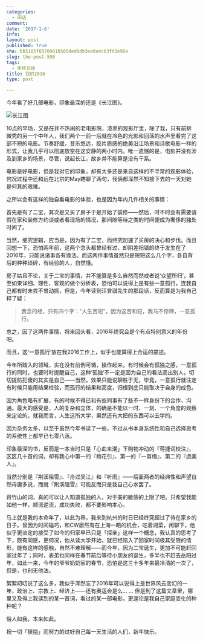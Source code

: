 ```yaml
---
categories:
  - 闲话
comment: 
date: '2017-1-6'
info: 
layout: post
published: true
sha: bb5105f0370981b505ded8db3ee0a4c63fd3e98a
slug: the-post-598
tags:
  - 年终总结
title: 我的2016
type: post

---
```



今年看了好几部电影，印象最深的还是《长江图》。

![长江图](http://i340.photobucket.com/albums/o350/claudxiao/p2379966226_zpszni9y0rp.png)

10点的早场，又是在并不热闹的老电影院，漆黑的观影厅里，除了我，只有前排微秃的另一个中年人，我们两个一前一后就在冷色的光影和回荡的水声里看完了这部不短的电影。节奏舒缓，音乐悠远，胶片质感的绝美沿江场景和诗歌电影一样的形式，让我几乎可以彻底放空在这安静的两小时内。唯一遗憾的是，电影并没有涉及到家乡的场景，尽管，说起长江，故乡并不能算是没有干系。

电影是好电影，但是我对它的印象，却有大多还是来自这样的不寻常的观影体验，何况过程中还和远在北京的May瞎聊了两句，我俩都浑然不知接下去的一天对她是何其的艰难。

之所以会有这样的独自看电影的体验，也是因为年内几件相关的事情： 

首先是有了二宝，其次是又买了房子于是开始了装修——然后，时不时会有需要请假在家和装修方约谈或者看现场的情况，那间隙等待之类的时间便成为奢侈的独处时间了。

当然，细究逻辑，应当是，因为有了二宝，而终究加速了买房的决心和步伐。而且回想一下，恐怕两年前，这两个念头都曾经有过，却阴差阳错的终于发生在了2016年，只能说诸事各有缘法。而这两件事情虽然只是短短这么几个字，各自背后的种种琐碎，有经验的人，自然懂。

房子姑且不论，关于二宝的事情，并不能算是多么自然而然或者说‘众望所归’，甚至如果详细、理性、客观的做个分析表，恐怕可以说得上是有些一意孤行，连我自己都有时未尝不曾动摇，但是，今年读到汪曾祺先生的那段话，反而算是为我自己释了疑：

> 我念的经，只有四个字：“人生苦短”。因为这苦和短，我马不停蹄，一意孤行。

   

总之，因了这两件事情，将来回头看，2016年终究会是个有点特别意义的年份吧。

而且，这‘一意孤行’放在我2016工作上，似乎也能算得上合适的描述。

今年所踏入的领域，实在没有前例可循，操作起来，有时候会有孤独之感，一意孤行的同时，也要时时提醒自己，这种‘孤独’不一定是因为自己的看法高出别人，切切提防犯傻的其实是自己——当然，效果只能说聊胜于无，毕竟，一意孤行就注定有时候只能用结果检验，而孤行的结果和高度，归根到底只能取决于自身的成色。

因为角色略有扩展，有的时候不得已和有些同事有了些不一样身份下的合作、沟通。最大的感受是，人的复杂和立体，的确是不能以一时、一刻、一个角度的观察来定论的。就我而言，人生这所大学，果然还有大把的东西可以去学的。

因为杂务太多，以至于虽然今年书读了一些，不过从书本身系统性和自己选择思考的系统性上都早已七零八落。

印象最深的书，反而是一本当时只是「心血来潮」下购物冲动的『蒋捷词校注』，区区几十首的词，却有我心中第一的『梅花引』、第一的『一剪梅』、第二的『虞美人』。

当然分别是『荆溪阻雪』、『舟过吴江』和『听雨』——后面两者的经典性和声望自然毋庸多说，而就『荆溪阻雪』可能反而只是我自己心水罢了。

蒋竹山的词，真的可以让人知道孤独的人，对于美的敏感的上限了吧。只希望我能如他一样，顺流逆流，成功失败，都不要影响本心。

马上就是我的本命年了，以此为界，我来到杭州的时日已经终究超过了待在家乡的日子。曾因为时间碰巧，和CW居然有在上海一晤的机会，吃着湘菜，闲聊下，他似乎更淡定的接受了如今的归家早已只是「探亲」这样一个概念，我认真的思考了下，颇有同感，更何况，他从读大学开始，就已经陷入了回家时间极其受限的情形，能有这样的感触，自然不难理解——而今年，因为二宝诞生，更加不可能赶回家过年了；同时，表弟也同样在春节前后等待小朋友的诞生，多半也不赶去岳阳过年，如此一来，今年的爷爷奶奶家的春节，恐怕是这三十多年来最冷清的一次了，但是，也别无他法。

絮絮叨叨说了这么多，我似乎浑然忘了2016年可以说得上是世界风云变幻的一年，政治上、宗教上、经济上——还有奥运会是么... ... 但是到了这篇文章里，哪里又及得上我读到的某一首词，看过的某一部电影，更遑论是我自己家庭变化的种种呢？

俗人如我，本来如此。

祝一切「狭隘」而努力的过好自己每一天生活的人们，新年快乐。





